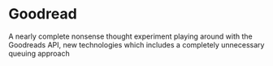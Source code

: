 # Goodread
A nearly complete nonsense thought experiment playing around with the Goodreads API, new technologies which includes a completely unnecessary queuing approach 

